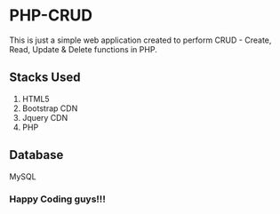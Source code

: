 # PHP-CRUD
This is just a simple web application created to perform CRUD - Create, Read, Update & Delete functions in PHP.
## Stacks Used
1. HTML5
2. Bootstrap CDN
3. Jquery CDN
4. PHP
## Database
MySQL
### Happy Coding guys!!!
